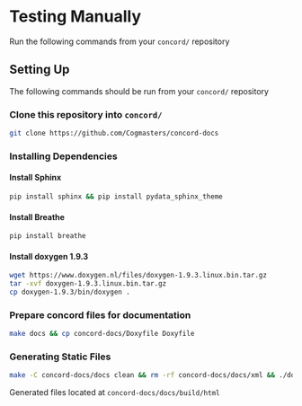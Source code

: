 # Testing Manually

Run the following commands from your `concord/` repository

## Setting Up

The following commands should be run from your `concord/` repository

### Clone this repository into `concord/`
```sh
git clone https://github.com/Cogmasters/concord-docs
```

### Installing Dependencies
#### Install Sphinx
```sh
pip install sphinx && pip install pydata_sphinx_theme
```
#### Install Breathe
```sh
pip install breathe
```
#### Install doxygen 1.9.3
```sh
wget https://www.doxygen.nl/files/doxygen-1.9.3.linux.bin.tar.gz
tar -xvf doxygen-1.9.3.linux.bin.tar.gz
cp doxygen-1.9.3/bin/doxygen .
```

### Prepare concord files for documentation
```sh
make docs && cp concord-docs/Doxyfile Doxyfile
```

### Generating Static Files
```sh
make -C concord-docs/docs clean && rm -rf concord-docs/docs/xml && ./doxygen && mv docs/xml concord-docs/docs/ && make -C concord-docs/docs html
```

Generated files located at `concord-docs/docs/build/html`
